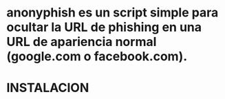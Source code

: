 # anonyphish es un script simple para ocultar la URL de phishing en una URL de apariencia normal (google.com o facebook.com).

# INSTALACION


